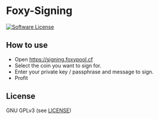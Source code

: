 Foxy-Signing
======

[![Software License](https://img.shields.io/badge/license-GPL--3.0-brightgreen.svg?style=flat-square)](LICENSE)

## How to use

- Open https://signing.foxypool.cf
- Select the coin you want to sign for.
- Enter your private key / passphrase and message to sign.
- Profit

## License

GNU GPLv3 (see [LICENSE](https://github.com/felixbrucker/poc-message-signing/blob/master/LICENSE))
